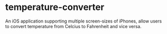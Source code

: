 # temperature-converter
An iOS application supporting multiple screen-sizes of iPhones, allow users to convert temperature from Celcius to Fahrenheit and vice versa.

